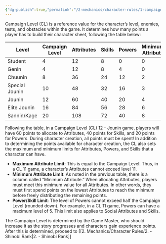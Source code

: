 ```yaml
---
{"dg-publish":true,"permalink":"/2-mechanics/character-rules/1-campaign-level/"}
---
```


Campaign Level (CL) is a reference value for the character’s level, enemies, tests, and obstacles within the game. It determines how many points a player has to build their character sheet, following the table below:

| **Level**      | **Campaign Level** | **Attributes** | **Skills** | **Powers** | **Minimum Attribute** |
| -------------- | ------------------ | -------------- | ---------- | ---------- | --------------------- |
| Student        | 4                  | 12             | 8          | 0          | 0                     |
| Genin          | 4                  | 12             | 8          | 4          | 0                     |
| Chuunin        | 8                  | 36             | 24         | 12         | 2                     |
| Special Jounin | 10                 | 48             | 32         | 16         | 3                     |
| Jounin         | 12                 | 60             | 40         | 20         | 4                     |
| Elite Jounin   | 16                 | 84             | 56         | 28         | 6                     |
| Sannin/Kage    | 20                 | 108            | 72         | 40         | 8                     |

Following the table, in a Campaign Level (CL) 12 - Jounin game, players will have 60 points to allocate to Attributes, 40 points for Skills, and 20 points for Powers. During character creation, all points must be spent! In addition to determining the points available for character creation, the CL also sets the maximum and minimum limits for Attributes, Powers, and Skills that a character can have.

- **Maximum Attribute Limit**: This is equal to the Campaign Level. Thus, in a CL 11 game, a character’s Attributes cannot exceed level 11.
- **Minimum Attribute Limit**: As noted in the previous table, there is a column called “Minimum Attribute.” When allocating Attributes, players must meet this minimum value for all Attributes. In other words, they must first spend points on the lowest Attributes to reach the minimum before freely distributing the remaining points.
- **Power/Skill Limit**: The level of Powers cannot exceed half the Campaign Level (rounded down). For example, in a CL 11 game, Powers can have a maximum level of 5. This limit also applies to Social Attributes and Skills.

The Campaign Level is determined by the Game Master, who should increase it as the story progresses and characters gain experience points. After this is determined, proceed to [[2. Mechanics/Character Rules/2. - Shinobi Rank\|2. - Shinobi Rank]]